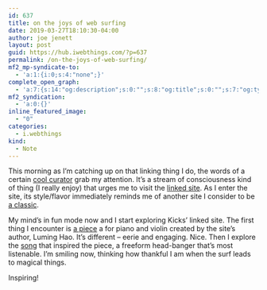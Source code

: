 ```yaml
---
id: 637
title: on the joys of web surfing
date: 2019-03-27T18:10:30-04:00
author: joe jenett
layout: post
guid: https://hub.iwebthings.com/?p=637
permalink: /on-the-joys-of-web-surfing/
mf2_mp-syndicate-to:
  - 'a:1:{i:0;s:4:"none";}'
complete_open_graph:
  - 'a:7:{s:14:"og:description";s:0:"";s:8:"og:title";s:0:"";s:7:"og:type";s:0:"";s:12:"twitter:card";s:7:"summary";s:15:"twitter:creator";s:0:"";s:19:"twitter:description";s:0:"";s:8:"og:image";s:0:"";}'
mf2_syndication:
  - 'a:0:{}'
inline_featured_image:
  - "0"
categories:
  - i.webthings
kind:
  - Note
---
```

This morning as I&#8217;m catching up on that linking thing I do, the words of a certain [cool curator](https://www.kickscondor.com/luming-hao "Kicks Condor") grab my attention. It&#8217;s a stream of consciousness kind of thing (I really enjoy) that urges me to visit the [linked site](http://luminghao.com/ "is luming hao's website"). As I enter the site, its style/flavor immediately reminds me of another site I consider to be [a classic](http://www.yhchang.com/ "Y0UNG-HAE CHANG HEAVY INDUSTRIES").

My mind&#8217;s in fun mode now and I start exploring Kicks&#8217; linked site. The first thing I encounter is [a piece](https://soundcloud.com/stardotdotdot/string-quartet-01) a for piano and violin created by the site&#8217;s author, Luming Hao. It&#8217;s different &#8211; eerie and engaging. Nice. Then I explore the [song](https://unclebusiness.bandcamp.com/track/thats-what-you-get-for-wearing-sandals-on-christmas-you-asshole "That's What You Get For Wearing Sandals on Christmas You Asshole") that inspired the piece, a freeform head-banger that&#8217;s most listenable. I&#8217;m smiling now, thinking how thankful I am when the surf leads to magical things.

Inspiring!